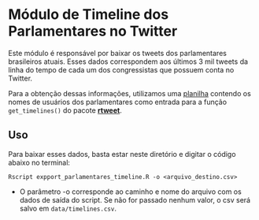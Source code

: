 # Módulo de Timeline dos Parlamentares no Twitter

Este módulo é responsável por baixar os tweets dos parlamentares brasileiros atuais. Esses dados correspondem aos últimos 3 mil tweets da linha do tempo de cada um dos congressistas que possuem conta no Twitter.

Para a obtenção dessas informações, utilizamos uma [planilha](https://docs.google.com/spreadsheets/d/e/2PACX-1vR5y-CWna1pZCgeuYxj8vMt-nHJYTsyNRd9xiFVL_ntFr98XwAYRnlxl7FzZqSD3WGP5xkkP45ntyD1/pub?gid=901295581&single=true&output=csv) contendo os nomes de usuários dos parlamentares como entrada para a função `get_timelines()` do pacote [**rtweet**](https://rtweet.info/reference/index.html). 

## Uso

Para baixar esses dados, basta estar neste diretório e digitar o código abaixo no terminal:

```
Rscript expport_parlamentares_timeline.R -o <arquivo_destino.csv>
```

- O parâmetro -o corresponde ao caminho e nome do arquivo com os dados de saída do script. Se não for passado nenhum valor, o csv será salvo em `data/timelines.csv`.